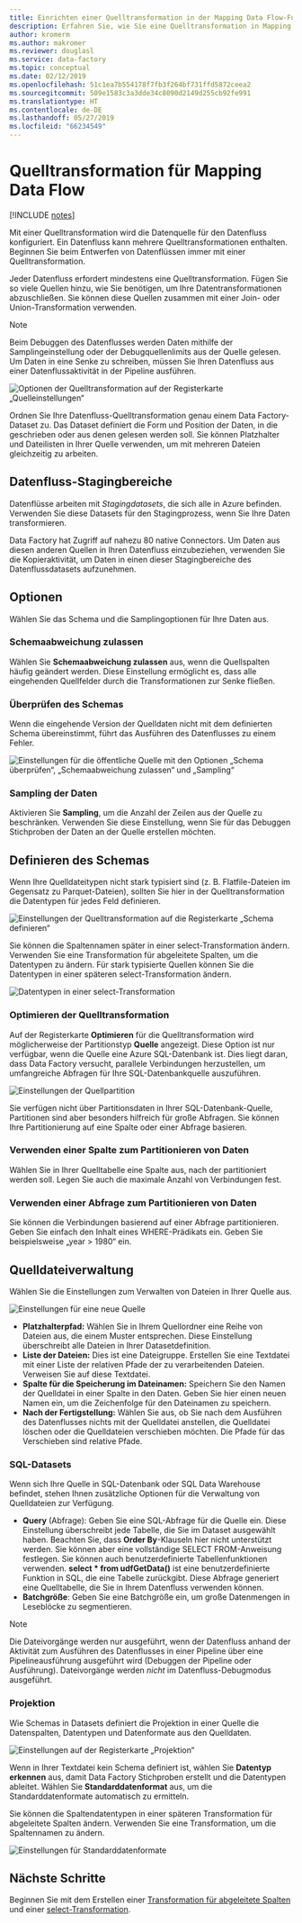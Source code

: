 ```yaml
---
title: Einrichten einer Quelltransformation in der Mapping Data Flow-Funktion von Azure Data Factory
description: Erfahren Sie, wie Sie eine Quelltransformation in Mapping Data Flow einrichten.
author: kromerm
ms.author: makromer
ms.reviewer: douglasl
ms.service: data-factory
ms.topic: conceptual
ms.date: 02/12/2019
ms.openlocfilehash: 51c1ea7b554178f7fb3f264bf731ffd5872ceea2
ms.sourcegitcommit: 509e1583c3a3dde34c8090d2149d255cb92fe991
ms.translationtype: HT
ms.contentlocale: de-DE
ms.lasthandoff: 05/27/2019
ms.locfileid: "66234549"
---
```

# <a name="source-transformation-for-mapping-data-flow"></a>Quelltransformation für Mapping Data Flow 

[!INCLUDE [notes](../../includes/data-factory-data-flow-preview.md)]

Mit einer Quelltransformation wird die Datenquelle für den Datenfluss konfiguriert. Ein Datenfluss kann mehrere Quelltransformationen enthalten. Beginnen Sie beim Entwerfen von Datenflüssen immer mit einer Quelltransformation.

Jeder Datenfluss erfordert mindestens eine Quelltransformation. Fügen Sie so viele Quellen hinzu, wie Sie benötigen, um Ihre Datentransformationen abzuschließen. Sie können diese Quellen zusammen mit einer Join- oder Union-Transformation verwenden.

> [!NOTE]
> Beim Debuggen des Datenflusses werden Daten mithilfe der Samplingeinstellung oder der Debugquellenlimits aus der Quelle gelesen. Um Daten in eine Senke zu schreiben, müssen Sie Ihren Datenfluss aus einer Datenflussaktivität in der Pipeline ausführen. 

![Optionen der Quelltransformation auf der Registerkarte „Quelleinstellungen“](media/data-flow/source.png "Quelle")

Ordnen Sie Ihre Datenfluss-Quelltransformation genau einem Data Factory-Dataset zu. Das Dataset definiert die Form und Position der Daten, in die geschrieben oder aus denen gelesen werden soll. Sie können Platzhalter und Dateilisten in Ihrer Quelle verwenden, um mit mehreren Dateien gleichzeitig zu arbeiten.

## <a name="data-flow-staging-areas"></a>Datenfluss-Stagingbereiche

Datenflüsse arbeiten mit *Stagingdatasets*, die sich alle in Azure befinden. Verwenden Sie diese Datasets für den Stagingprozess, wenn Sie Ihre Daten transformieren. 

Data Factory hat Zugriff auf nahezu 80 native Connectors. Um Daten aus diesen anderen Quellen in Ihren Datenfluss einzubeziehen, verwenden Sie die Kopieraktivität, um Daten in einen dieser Stagingbereiche des Datenflussdatasets aufzunehmen.

## <a name="options"></a>Optionen

Wählen Sie das Schema und die Samplingoptionen für Ihre Daten aus.

### <a name="allow-schema-drift"></a>Schemaabweichung zulassen
Wählen Sie **Schemaabweichung zulassen** aus, wenn die Quellspalten häufig geändert werden. Diese Einstellung ermöglicht es, dass alle eingehenden Quellfelder durch die Transformationen zur Senke fließen.

### <a name="validate-schema"></a>Überprüfen des Schemas

Wenn die eingehende Version der Quelldaten nicht mit dem definierten Schema übereinstimmt, führt das Ausführen des Datenflusses zu einem Fehler.

![Einstellungen für die öffentliche Quelle mit den Optionen „Schema überprüfen“, „Schemaabweichung zulassen“ und „Sampling“](media/data-flow/source1.png "Öffentliche Quelle 1")

### <a name="sample-the-data"></a>Sampling der Daten
Aktivieren Sie **Sampling**, um die Anzahl der Zeilen aus der Quelle zu beschränken. Verwenden Sie diese Einstellung, wenn Sie für das Debuggen Stichproben der Daten an der Quelle erstellen möchten.

## <a name="define-schema"></a>Definieren des Schemas

Wenn Ihre Quelldateitypen nicht stark typisiert sind (z. B. Flatfile-Dateien im Gegensatz zu Parquet-Dateien), sollten Sie hier in der Quelltransformation die Datentypen für jedes Feld definieren.  

![Einstellungen der Quelltransformation auf die Registerkarte „Schema definieren“](media/data-flow/source2.png "Quelle 2")

Sie können die Spaltennamen später in einer select-Transformation ändern. Verwenden Sie eine Transformation für abgeleitete Spalten, um die Datentypen zu ändern. Für stark typisierte Quellen können Sie die Datentypen in einer späteren select-Transformation ändern. 

![Datentypen in einer select-Transformation](media/data-flow/source003.png "Datentypen")

### <a name="optimize-the-source-transformation"></a>Optimieren der Quelltransformation

Auf der Registerkarte **Optimieren** für die Quelltransformation wird möglicherweise der Partitionstyp **Quelle** angezeigt. Diese Option ist nur verfügbar, wenn die Quelle eine Azure SQL-Datenbank ist. Dies liegt daran, dass Data Factory versucht, parallele Verbindungen herzustellen, um umfangreiche Abfragen für Ihre SQL-Datenbankquelle auszuführen.

![Einstellungen der Quellpartition](media/data-flow/sourcepart2.png "Partitionierung")

Sie verfügen nicht über Partitionsdaten in Ihrer SQL-Datenbank-Quelle, Partitionen sind aber besonders hilfreich für große Abfragen. Sie können Ihre Partitionierung auf eine Spalte oder einer Abfrage basieren.

### <a name="use-a-column-to-partition-data"></a>Verwenden einer Spalte zum Partitionieren von Daten

Wählen Sie in Ihrer Quelltabelle eine Spalte aus, nach der partitioniert werden soll. Legen Sie auch die maximale Anzahl von Verbindungen fest.

### <a name="use-a-query-to-partition-data"></a>Verwenden einer Abfrage zum Partitionieren von Daten

Sie können die Verbindungen basierend auf einer Abfrage partitionieren. Geben Sie einfach den Inhalt eines WHERE-Prädikats ein. Geben Sie beispielsweise „year > 1980“ ein.

## <a name="source-file-management"></a>Quelldateiverwaltung

Wählen Sie die Einstellungen zum Verwalten von Dateien in Ihrer Quelle aus. 

![Einstellungen für eine neue Quelle](media/data-flow/source2.png "Einstellungen für neue Quelle")

* **Platzhalterpfad:** Wählen Sie in Ihrem Quellordner eine Reihe von Dateien aus, die einem Muster entsprechen. Diese Einstellung überschreibt alle Dateien in Ihrer Datasetdefinition.
* **Liste der Dateien:** Dies ist eine Dateigruppe. Erstellen Sie eine Textdatei mit einer Liste der relativen Pfade der zu verarbeitenden Dateien. Verweisen Sie auf diese Textdatei.
* **Spalte für die Speicherung im Dateinamen:** Speichern Sie den Namen der Quelldatei in einer Spalte in den Daten. Geben Sie hier einen neuen Namen ein, um die Zeichenfolge für den Dateinamen zu speichern.
* **Nach der Fertigstellung:** Wählen Sie aus, ob Sie nach dem Ausführen des Datenflusses nichts mit der Quelldatei anstellen, die Quelldatei löschen oder die Quelldateien verschieben möchten. Die Pfade für das Verschieben sind relative Pfade.

### <a name="sql-datasets"></a>SQL-Datasets

Wenn sich Ihre Quelle in SQL-Datenbank oder SQL Data Warehouse befindet, stehen Ihnen zusätzliche Optionen für die Verwaltung von Quelldateien zur Verfügung.

* **Query** (Abfrage): Geben Sie eine SQL-Abfrage für die Quelle ein. Diese Einstellung überschreibt jede Tabelle, die Sie im Dataset ausgewählt haben. Beachten Sie, dass **Order By**-Klauseln hier nicht unterstützt werden. Sie können aber eine vollständige SELECT FROM-Anweisung festlegen. Sie können auch benutzerdefinierte Tabellenfunktionen verwenden. **select * from udfGetData()** ist eine benutzerdefinierte Funktion in SQL, die eine Tabelle zurückgibt. Diese Abfrage generiert eine Quelltabelle, die Sie in Ihrem Datenfluss verwenden können.
* **Batchgröße**: Geben Sie eine Batchgröße ein, um große Datenmengen in Leseblöcke zu segmentieren.

> [!NOTE]
> Die Dateivorgänge werden nur ausgeführt, wenn der Datenfluss anhand der Aktivität zum Ausführen des Datenflusses in einer Pipeline über eine Pipelineausführung ausgeführt wird (Debuggen der Pipeline oder Ausführung). Dateivorgänge werden *nicht* im Datenfluss-Debugmodus ausgeführt.

### <a name="projection"></a>Projektion

Wie Schemas in Datasets definiert die Projektion in einer Quelle die Datenspalten, Datentypen und Datenformate aus den Quelldaten. 

![Einstellungen auf der Registerkarte „Projektion“](media/data-flow/source3.png "Projektion")

Wenn in Ihrer Textdatei kein Schema definiert ist, wählen Sie **Datentyp erkennen** aus, damit Data Factory Stichproben erstellt und die Datentypen ableitet. Wählen Sie **Standarddatenformat** aus, um die Standarddatenformate automatisch zu ermitteln. 

Sie können die Spaltendatentypen in einer späteren Transformation für abgeleitete Spalten ändern. Verwenden Sie eine Transformation, um die Spaltennamen zu ändern.

![Einstellungen für Standarddatenformate](media/data-flow/source2.png "Standardformate")

## <a name="next-steps"></a>Nächste Schritte

Beginnen Sie mit dem Erstellen einer [Transformation für abgeleitete Spalten](data-flow-derived-column.md) und einer [select-Transformation](data-flow-select.md).

